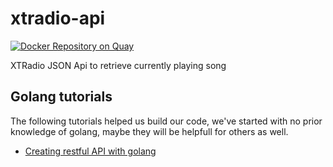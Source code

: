 # xtradio-api

[![Docker Repository on Quay](https://quay.io/repository/xtradio/xtradio-api/status "Docker Repository on Quay")](https://quay.io/repository/xtradio/xtradio-api)

XTRadio JSON Api to retrieve currently playing song

## Golang tutorials

The following tutorials helped us build our code, we've started with no prior knowledge of golang, maybe they will be helpfull for others as well.

* [Creating restful API with golang](https://tutorialedge.net/post/golang/creating-restful-api-with-golang/)
